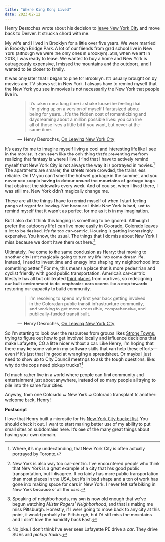 ```yaml
---
title: "Where King Kong Lived"
date: 2023-02-12
---
```


Henry Desroches wrote about his decision to [leave New York City](https://henry.codes/writing/leaving-new-york) and move back to Denver.
It struck a chord with me.
<!-- excerpt -->
My wife and I lived in Brooklyn for a little over five years.
We were married in Brooklyn Bridge Park.
A lot of our friends from grad school live in New York (although we were the only ones in Brooklyn).
Still, when we left in 2018, I was ready to leave.
We wanted to buy a home and New York is outrageously expensive, I missed the mountains and the outdoors, and I wanted to be closer to family.

It was only later that I began to pine for Brooklyn.
It’s usually brought on by movies and TV shows set in New York.
I always have to remind myself that the New York you see in movies is not necessarily the New York that people live in.

<figure>
<blockquote>
It’s taken me a long time to shake loose the feeling that I’m giving up on a version of myself I fantasized about being for years… It’s the hidden cost of romanticizing and daydreaming about a million possible lives: you can live all of those lives a little bit if you want, but never at the same time.
</blockquote>
<figcaption>&horbar;&#8239; Henry Desroches, <a href="https://henry.codes/writing/leaving-new-york">On Leaving New York City</a></figcaption>
</figure>

It’s easy for me to imagine myself living a cool and interesting life like I see in the movies.
It can seem like the only thing that’s preventing me from realizing that fantasy is where I live.
I find that I have to actively remind myself that New York City is not always the way it is portrayed in movies.[^1]
The apartments are smaller, the streets more crowded, the trains less reliable.
On TV you can’t smell the hot wet garbage in the summer, and you never see people having to detour around the mountains of garbage bags that obstruct the sidewalks every week.
And of course, when I lived there, I was still me.
New York didn’t magically change me.

These are all the things I have to remind myself of when I start feeling pangs of regret for leaving.
Not because I think New York is bad, just to remind myself that it wasn’t as perfect for me as it is in my imagination.

But I also don’t think this longing is something to be ignored.
Although I prefer the outdoorsy life I can live more easily in Colorado, Colorado leaves a lot to be desired.
It’s far too car-centric.
Housing is getting increasingly expensive.
You know, the usual.
The things that I do miss about New York I miss because we don’t have them out here.[^2]

Ultimately, I’ve come to the same conclusion as Henry: that moving to another city isn’t magically going to turn my life into some dream life.
Instead, I need to invest time and energy into shaping my neighborhood into something better.[^3]
For me, this means a place that is more pedestrian and cyclist friendly with good public transportation.
America’s car-centric lifestyle has all but obliterated [third places](https://en.wikipedia.org/wiki/Third_place) from our lives, so redesigning our built environment to de-emphasize cars seems like a step towards restoring our capacity to build community.

<figure>
<blockquote>
I’m resolving to spend my first year back getting involved in the Coloradan public transit infrastructure community, and working to get more accessible, comprehensive, and publically-funded transit built.
</blockquote>
<figcaption>&horbar;&#8239; Henry Desroches, <a href="https://henry.codes/writing/leaving-new-york">On Leaving New York City</a></figcaption>
</figure>

So I’m starting to look over the resources from groups likes [Strong Towns](https://www.strongtowns.org/), trying to figure out how to get involved locally and influence decisions that make Lafayette, CO a little nicer without a car.
Like Henry, I’m hoping that there may be some value in my software skills that can help these efforts—even if it’s just that I’m good at wrangling a spreadsheet.
Or maybe I just need to show up to City Council meetings to ask the tough questions, like: why do the cops need pickup trucks?[^4]

I’d much rather live in a world where people can find community and entertainment just about anywhere, instead of so many people all trying to pile into the same four cities.

Anyway, from one Colorado ➯ New York ➯ Colorado transplant to another: welcome back, Henry!

<aside>
<p><strong>Postscript</strong></p>
<p>I love that Henry built a microsite for his <a href="https://nyc.henry.codes/">New York City bucket list</a>. You should check it out. I want to start making better use of my ability to put small sites on subdomains here. It’s one of the many great things about having your own domain.</p>
</aside>

[^1]: Where, it’s my understanding, that New York City is often actually portrayed by Toronto.
[^2]: New York is also way too car-centric. I’ve encountered people who think that New York is a great example of a city that has good public transportation, but I disagree. It certainly has more public transportation than most places in the USA, but it’s in bad shape and a ton of work has gone into making space for cars in New York. I never felt safe biking in New York because of all the cars.
[^3]: Speaking of neighborhoods, my son is now old enough that we’ve begun watching <i>Mister Rogers’ Neighborhood</i>, and that is making me miss Pittsburgh. Honestly, if I were going to move back to any city at this point, it would probably be Pittsburgh, but I’d still miss the mountains and I don’t love the humidity back East.
[^4]: No joke. I don’t think I’ve ever seen Lafayette PD drive a *car*. They drive SUVs and *pickup trucks*.
